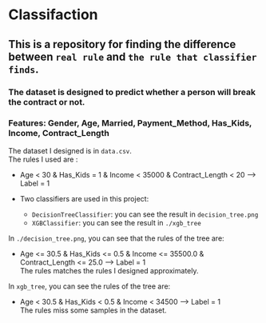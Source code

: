 # Classifaction

## This is a repository for finding the difference between `real rule` and `the rule that classifier finds`.

### The dataset is designed to predict whether a person will break the contract or not.
### Features: Gender, Age, Married, Payment_Method, Has_Kids, Income, Contract_Length
The dataset I designed is in `data.csv`.  
The rules I used are :  
* Age < 30 & Has_Kids = 1 & Income < 35000 & Contract_Length < 20 --> Label = 1    

* Two classifiers are used in this project:
	* `DecisionTreeClassifier`: you can see the result in `decision_tree.png`  
	* `XGBClassifier`: you can see the result in `./xgb_tree`  

In `./decision_tree.png`, you can see that the rules of the tree are:  
* Age <= 30.5 & Has_Kids <= 0.5 & Income <= 35500.0 & Contract_Length <= 25.0 --> Label = 1  
The rules matches the rules I designed approximately.  

In `xgb_tree`, you can see the rules of the tree are:  
* Age < 30.5 & Has_Kids < 0.5 & Income < 34500 --> Label = 1  
The rules miss some samples in the dataset.  
